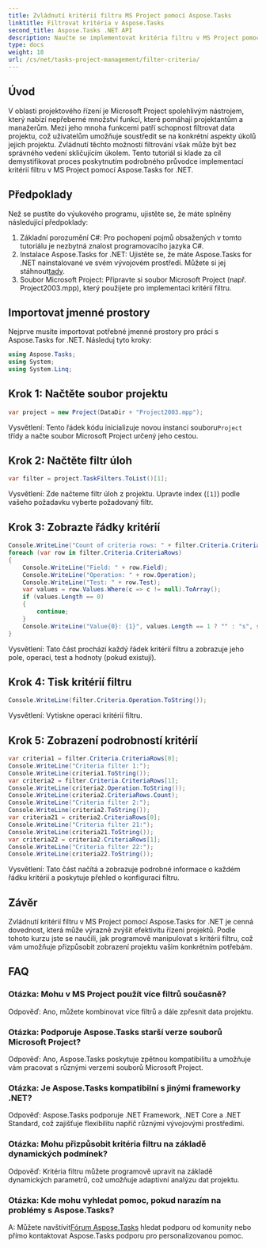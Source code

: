 ```yaml
---
title: Zvládnutí kritérií filtru MS Project pomocí Aspose.Tasks
linktitle: Filtrovat kritéria v Aspose.Tasks
second_title: Aspose.Tasks .NET API
description: Naučte se implementovat kritéria filtru v MS Project pomocí Aspose.Tasks pro .NET. Zvyšte efektivitu projektového řízení pomocí cílené analýzy dat.
type: docs
weight: 18
url: /cs/net/tasks-project-management/filter-criteria/
---
```

## Úvod
V oblasti projektového řízení je Microsoft Project spolehlivým nástrojem, který nabízí nepřeberné množství funkcí, které pomáhají projektantům a manažerům. Mezi jeho mnoha funkcemi patří schopnost filtrovat data projektu, což uživatelům umožňuje soustředit se na konkrétní aspekty úkolů jejich projektu. Zvládnutí těchto možností filtrování však může být bez správného vedení skličujícím úkolem. Tento tutoriál si klade za cíl demystifikovat proces poskytnutím podrobného průvodce implementací kritérií filtru v MS Project pomocí Aspose.Tasks for .NET.
## Předpoklady
Než se pustíte do výukového programu, ujistěte se, že máte splněny následující předpoklady:
1. Základní porozumění C#: Pro pochopení pojmů obsažených v tomto tutoriálu je nezbytná znalost programovacího jazyka C#.
2.  Instalace Aspose.Tasks for .NET: Ujistěte se, že máte Aspose.Tasks for .NET nainstalované ve svém vývojovém prostředí. Můžete si jej stáhnout[tady](https://releases.aspose.com/tasks/net/).
3. Soubor Microsoft Project: Připravte si soubor Microsoft Project (např. Project2003.mpp), který použijete pro implementaci kritérií filtru.

## Importovat jmenné prostory
Nejprve musíte importovat potřebné jmenné prostory pro práci s Aspose.Tasks for .NET. Následuj tyto kroky:

```csharp
using Aspose.Tasks;
using System;
using System.Linq;

```

## Krok 1: Načtěte soubor projektu
```csharp
var project = new Project(DataDir + "Project2003.mpp");
```
 Vysvětlení: Tento řádek kódu inicializuje novou instanci souboru`Project` třídy a načte soubor Microsoft Project určený jeho cestou.
## Krok 2: Načtěte filtr úloh
```csharp
var filter = project.TaskFilters.ToList()[1];
```
Vysvětlení: Zde načteme filtr úloh z projektu. Upravte index (`[1]`) podle vašeho požadavku vyberte požadovaný filtr.
## Krok 3: Zobrazte řádky kritérií
```csharp
Console.WriteLine("Count of criteria rows: " + filter.Criteria.CriteriaRows.Count);
foreach (var row in filter.Criteria.CriteriaRows)
{
    Console.WriteLine("Field: " + row.Field);
    Console.WriteLine("Operation: " + row.Operation);
    Console.WriteLine("Test: " + row.Test);
    var values = row.Values.Where(c => c != null).ToArray();
    if (values.Length == 0)
    {
        continue;
    }
    Console.WriteLine("Value{0}: {1}", values.Length == 1 ? "" : "s", string.Join(", ", values));
}
```
Vysvětlení: Tato část prochází každý řádek kritérií filtru a zobrazuje jeho pole, operaci, test a hodnoty (pokud existují).
## Krok 4: Tisk kritérií filtru
```csharp
Console.WriteLine(filter.Criteria.Operation.ToString());
```
Vysvětlení: Vytiskne operaci kritérií filtru.
## Krok 5: Zobrazení podrobností kritérií
```csharp
var criteria1 = filter.Criteria.CriteriaRows[0];
Console.WriteLine("Criteria filter 1:");
Console.WriteLine(criteria1.ToString());
var criteria2 = filter.Criteria.CriteriaRows[1];
Console.WriteLine(criteria2.Operation.ToString());
Console.WriteLine(criteria2.CriteriaRows.Count);
Console.WriteLine("Criteria filter 2:");
Console.WriteLine(criteria2.ToString());
var criteria21 = criteria2.CriteriaRows[0];
Console.WriteLine("Criteria filter 21:");
Console.WriteLine(criteria21.ToString());
var criteria22 = criteria2.CriteriaRows[1];
Console.WriteLine("Criteria filter 22:");
Console.WriteLine(criteria22.ToString());
```
Vysvětlení: Tato část načítá a zobrazuje podrobné informace o každém řádku kritérií a poskytuje přehled o konfiguraci filtru.

## Závěr
Zvládnutí kritérií filtru v MS Project pomocí Aspose.Tasks for .NET je cenná dovednost, která může výrazně zvýšit efektivitu řízení projektů. Podle tohoto kurzu jste se naučili, jak programově manipulovat s kritérii filtru, což vám umožňuje přizpůsobit zobrazení projektu vašim konkrétním potřebám.
## FAQ
### Otázka: Mohu v MS Project použít více filtrů současně?
Odpověď: Ano, můžete kombinovat více filtrů a dále zpřesnit data projektu.
### Otázka: Podporuje Aspose.Tasks starší verze souborů Microsoft Project?
Odpověď: Ano, Aspose.Tasks poskytuje zpětnou kompatibilitu a umožňuje vám pracovat s různými verzemi souborů Microsoft Project.
### Otázka: Je Aspose.Tasks kompatibilní s jinými frameworky .NET?
Odpověď: Aspose.Tasks podporuje .NET Framework, .NET Core a .NET Standard, což zajišťuje flexibilitu napříč různými vývojovými prostředími.
### Otázka: Mohu přizpůsobit kritéria filtru na základě dynamických podmínek?
Odpověď: Kritéria filtru můžete programově upravit na základě dynamických parametrů, což umožňuje adaptivní analýzu dat projektu.
### Otázka: Kde mohu vyhledat pomoc, pokud narazím na problémy s Aspose.Tasks?
 A: Můžete navštívit[Fórum Aspose.Tasks](https://forum.aspose.com/c/tasks/15) hledat podporu od komunity nebo přímo kontaktovat Aspose.Tasks podporu pro personalizovanou pomoc.